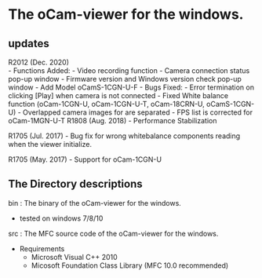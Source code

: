 # The oCam-viewer for the windows.
## updates
R2012 (Dec. 2020)</br>
    - Functions Added:
        - Video recording function
        - Camera connection status pop-up window
        - Firmware version and Windows version check pop-up window
        - Add Model oCamS-1CGN-U-F
    - Bugs Fixed:
        - Error termination on clicking [Play] when camera is not connected
        - Fixed White balance function (oCam-1CGN-U, oCam-1CGN-U-T, oCam-18CRN-U, oCamS-1CGN-U)
        - Overlapped camera images for  are separated
        - FPS list is corrected for oCam-1MGN-U-T
R1808 (Aug. 2018)
    - Performance Stabilization

R1705 (Jul. 2017)
    - Bug fix for wrong whitebalance components reading when the viewer initialize.

R1705 (May. 2017)
    - Support for oCam-1CGN-U
  
   
## The Directory descriptions
bin : The binary of the oCam-viewer for the windows.
- tested on windows 7/8/10
    
src : The MFC source code of the oCam-viewer for the windows.
- Requirements
    - Microsoft Visual C++ 2010
    - Micosoft Foundation Class Library (MFC 10.0 recommended)
